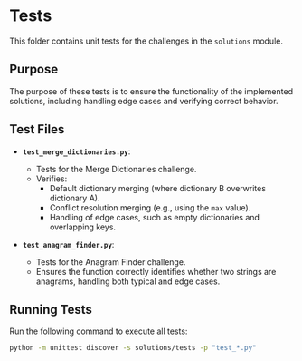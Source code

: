 # Tests

This folder contains unit tests for the challenges in the `solutions` module.

## Purpose

The purpose of these tests is to ensure the functionality of the implemented solutions, including handling edge cases and verifying correct behavior.

## Test Files

- **`test_merge_dictionaries.py`**:
  - Tests for the Merge Dictionaries challenge.
  - Verifies:
    - Default dictionary merging (where dictionary B overwrites dictionary A).
    - Conflict resolution merging (e.g., using the `max` value).
    - Handling of edge cases, such as empty dictionaries and overlapping keys.

- **`test_anagram_finder.py`**:
  - Tests for the Anagram Finder challenge.
  - Ensures the function correctly identifies whether two strings are anagrams, handling both typical and edge cases.

## Running Tests

Run the following command to execute all tests:

```bash
python -m unittest discover -s solutions/tests -p "test_*.py"

